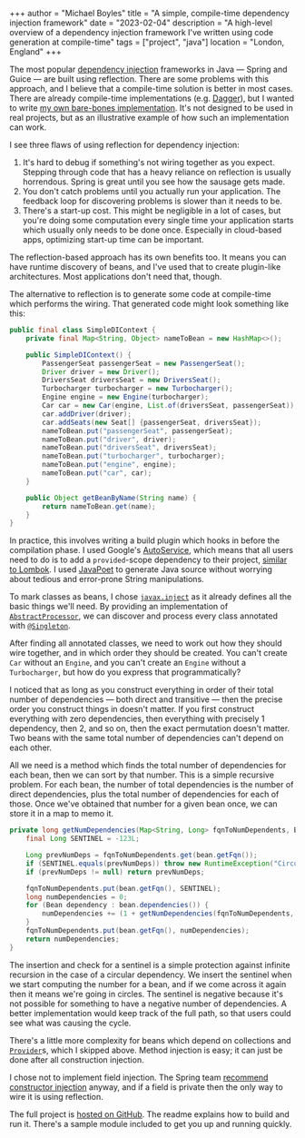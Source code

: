 +++
author = "Michael Boyles"
title = "A simple, compile-time dependency injection framework"
date = "2023-02-04"
description = "A high-level overview of a dependency injection framework I've written using code generation at compile-time"
tags = ["project", "java"]
location = "London, England"
+++

The most popular [dependency injection](https://en.wikipedia.org/wiki/Dependency_injection) frameworks in Java &mdash; 
Spring and Guice &mdash; are built using reflection. There are some problems with this approach, and I believe that a
compile-time solution is better in most cases. There are already compile-time implementations (e.g. 
[Dagger](https://github.com/google/dagger)), but I wanted to write
[my own bare-bones implementation](https://github.com/michaelboyles/simple-di). It's not designed to be used in real
projects, but as an illustrative example of how such an implementation can work.

<!--more-->

I see three flaws of using reflection for dependency injection:

  1. It's hard to debug if something's not wiring together as you expect. Stepping through code that has a heavy reliance
     on reflection is usually horrendous. Spring is great until you see how the sausage gets made.
  2. You don't catch problems until you actually run your application. The feedback loop for discovering problems is
     slower than it needs to be.
  3. There's a start-up cost. This might be negligible in a lot of cases, but you're doing some computation every 
     single time your application starts which usually only needs to be done once. Especially in cloud-based apps,
     optimizing start-up time can be important.

The reflection-based approach has its own benefits too. It means you can have runtime discovery of beans, and I've used
that to create plugin-like architectures. Most applications don't need that, though.

The alternative to reflection is to generate some code at compile-time which performs the wiring. That generated code
might look something like this:

```java
public final class SimpleDIContext {
    private final Map<String, Object> nameToBean = new HashMap<>();

    public SimpleDIContext() {
        PassengerSeat passengerSeat = new PassengerSeat();
        Driver driver = new Driver();
        DriversSeat driversSeat = new DriversSeat();
        Turbocharger turbocharger = new Turbocharger();
        Engine engine = new Engine(turbocharger);
        Car car = new Car(engine, List.of(driversSeat, passengerSeat));
        car.addDriver(driver);
        car.addSeats(new Seat[] {passengerSeat, driversSeat});
        nameToBean.put("passengerSeat", passengerSeat);
        nameToBean.put("driver", driver);
        nameToBean.put("driversSeat", driversSeat);
        nameToBean.put("turbocharger", turbocharger);
        nameToBean.put("engine", engine);
        nameToBean.put("car", car);
    }

    public Object getBeanByName(String name) {
        return nameToBean.get(name);
    }
}
```

In practice, this involves writing a build plugin which hooks in before the compilation phase. I used Google's
[AutoService](https://github.com/google/auto/tree/main/service), which means that all users need to do is to add a
`provided`-scope dependency to their project, [similar to Lombok](https://projectlombok.org/setup/maven).
I used [JavaPoet](https://github.com/square/javapoet) to generate Java source without worrying about tedious and
error-prone String manipulations.

To mark classes as beans, I chose
[`javax.inject`](https://docs.oracle.com/javaee/6/api/javax/inject/package-summary.html) as it already defines all the
basic things we'll need. By providing an implementation of [`AbstractProcessor`](https://docs.oracle.com/javase/8/docs/api/javax/annotation/processing/AbstractProcessor.html),
we can discover and process every class annotated with [`@Singleton`](https://docs.oracle.com/javaee/6/api/javax/inject/Singleton.html).

After finding all annotated classes, we need to work out how they should wire together, 
and in which order they should be created. You can't create `Car` without an `Engine`, and you can't create an `Engine`
without a `Turbocharger`, but how do you express that programmatically?

I noticed that as long as you construct everything in order of their total number of dependencies &mdash; both direct
and transitive &mdash; then the precise order you construct things in doesn't matter. If you first construct everything
with zero dependencies, then everything with precisely 1 dependency, then 2, and so on, then the exact permutation
doesn't matter. Two beans with the same total number of dependencies can't depend on each other.

All we need is a method which finds the total number of dependencies for each bean, then we can sort by that number.
This is a simple recursive problem. For each bean, the number of total dependencies is the number of direct dependencies,
plus the total number of dependencies for each of those. Once we've obtained that number for a given bean once, we can
store it in a map to memo it.

```java
private long getNumDependencies(Map<String, Long> fqnToNumDependents, Bean bean) {
    final Long SENTINEL = -123L;

    Long prevNumDeps = fqnToNumDependents.get(bean.getFqn());
    if (SENTINEL.equals(prevNumDeps)) throw new RuntimeException("Circular dependency!");
    if (prevNumDeps != null) return prevNumDeps;

    fqnToNumDependents.put(bean.getFqn(), SENTINEL);
    long numDependencies = 0;
    for (Bean dependency : bean.dependencies()) {
        numDependencies += (1 + getNumDependencies(fqnToNumDependents, dependency));
    }
    fqnToNumDependents.put(bean.getFqn(), numDependencies);
    return numDependencies;
}
```

The insertion and check for a sentinel is a simple protection against infinite recursion in the case of a circular
dependency. We insert the sentinel when we start computing the number for a bean, and if we come across it again then
it means we're going in circles. The sentinel is negative because it's not possible for something to have a negative
number of dependencies. A better implementation would keep track of the full path, so that users could see what was
causing the cycle.

There's a little more complexity for beans which depend on collections and
[`Provider`](https://docs.oracle.com/javaee/6/api/javax/inject/Provider.html)s, which I skipped above. Method injection
is easy; it can just be done after all construction injection.

I chose not to implement field injection. The Spring team
[recommend constructor injection](https://docs.spring.io/spring-framework/docs/current/reference/html/core.html#beans-setter-injection)
anyway, and if a field is private then the only way to wire it is using reflection.

The full project is [hosted on GitHub](https://github.com/michaelboyles/simple-di). The readme explains how to build
and run it. There's a sample module included to get you up and running quickly.
